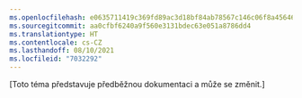 ```yaml
---
ms.openlocfilehash: e0635711419c369fd89ac3d18bf84ab78567c146c06f8a456462608c170bca39
ms.sourcegitcommit: aa0cfbf6240a9f560e3131bdec63e051a8786dd4
ms.translationtype: HT
ms.contentlocale: cs-CZ
ms.lasthandoff: 08/10/2021
ms.locfileid: "7032292"
---
```


[Toto téma představuje předběžnou dokumentaci a může se změnit.]
